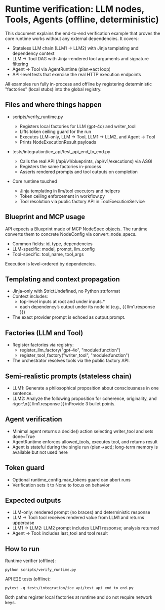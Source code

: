 Runtime verification: LLM nodes, Tools, Agents (offline, deterministic)
===============================================================

This document explains the end-to-end verification example that proves the core
runtime works without any external dependencies. It covers:

- Stateless LLM chain (LLM1 → LLM2) with Jinja templating and dependency context
- LLM → Tool DAG with Jinja-rendered tool arguments and signature filtering
- Agent → Tool via AgentRuntime (plan→act loop)
- API-level tests that exercise the real HTTP execution endpoints

All examples run fully in-process and offline by registering deterministic
"factories" (local stubs) into the global registry.


Files and where things happen
-----------------------------

- scripts/verify_runtime.py
  - Registers local factories for LLM (gpt-4o) and writer_tool
  - Lifts token ceiling guard for the run
  - Executes LLM-only, LLM → Tool, LLM1 → LLM2, and Agent → Tool
  - Prints NodeExecutionResult payloads

- tests/integration/ice_api/test_api_end_to_end.py
  - Calls the real API (/api/v1/blueprints, /api/v1/executions) via ASGI
  - Registers the same factories in-process
  - Asserts rendered prompts and tool outputs on completion

- Core runtime touched
  - Jinja templating in llm/tool executors and helpers
  - Token ceiling enforcement in workflow.py
  - Tool resolution via public factory API in ToolExecutionService


Blueprint and MCP usage
-----------------------

API expects a Blueprint made of MCP NodeSpec objects. The runtime converts
them to concrete NodeConfig via convert_node_specs.

- Common fields: id, type, dependencies
- LLM-specific: model, prompt, llm_config
- Tool-specific: tool_name, tool_args

Execution is level-ordered by dependencies.


Templating and context propagation
----------------------------------

- Jinja-only with StrictUndefined, no Python str.format
- Context includes:
  - top-level inputs at root and under inputs.*
  - each dependency’s output under its node id (e.g., {{ llm1.response }})
- The exact provider prompt is echoed as output.prompt.


Factories (LLM and Tool)
------------------------

- Register factories via registry:
  - register_llm_factory("gpt-4o", "module:function")
  - register_tool_factory("writer_tool", "module:function")
- The orchestrator resolves tools via the public factory API.


Semi-realistic prompts (stateless chain)
---------------------------------------

- LLM1: Generate a philosophical proposition about consciousness in one sentence.
- LLM2: Analyze the following proposition for coherence, originality, and rigor:\n{{ llm1.response }}\nProvide 3 bullet points.


Agent verification
------------------

- Minimal agent returns a decide() action selecting writer_tool and sets done=True
- AgentRuntime enforces allowed_tools, executes tool, and returns result
- Agent is stateful during the single run (plan→act); long-term memory is available but not used here


Token guard
-----------

- Optional runtime_config.max_tokens guard can abort runs
- Verification sets it to None to focus on behavior


Expected outputs
----------------

- LLM-only: rendered prompt (no braces) and deterministic response
- LLM → Tool: tool receives rendered value from LLM1 and returns uppercase
- LLM1 → LLM2: LLM2 prompt includes LLM1 response; analysis returned
- Agent → Tool: includes last_tool and tool result


How to run
----------

Runtime verifier (offline):

```
python scripts/verify_runtime.py
```

API E2E tests (offline):

```
pytest -q tests/integration/ice_api/test_api_end_to_end.py
```

Both paths register local factories at runtime and do not require network keys.